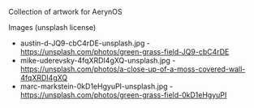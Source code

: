 Collection of artwork for AerynOS

Images (unsplash license)

 - austin-d-JQ9-cbC4rDE-unsplash.jpg - https://unsplash.com/photos/green-grass-field-JQ9-cbC4rDE
 - mike-uderevsky-4fqXRDI4gXQ-unsplash.jpg - https://unsplash.com/photos/a-close-up-of-a-moss-covered-wall-4fqXRDI4gXQ
 - marc-markstein-0kD1eHgyuPI-unsplash.jpg - https://unsplash.com/photos/green-grass-field-0kD1eHgyuPI
